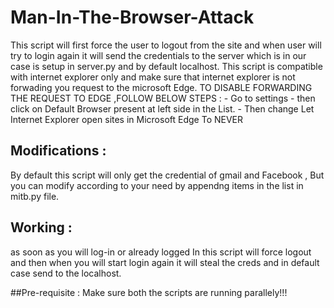 # Man-In-The-Browser-Attack
This script will first force the user to logout from the site and when user will try to login again it will send the credentials to the server which is in our case is setup in server.py and by default localhost.
This script is compatible with internet explorer only and make sure that internet explorer is not forwading you request to the microsoft Edge.
TO DISABLE FORWARDING THE REQUEST TO EDGE ,FOLLOW BELOW STEPS :
    - Go to settings
    - then click on Default Browser present at left side in the List.
    - Then change Let Internet Explorer open sites in Microsoft Edge To NEVER 

## Modifications :
By default this script will only get the credential of gmail and Facebook , But you can modify according to your need by appendng items in the list in mitb.py file.

## Working :
as soon as you will log-in or already logged In this script will force logout and then when you will start login again it will steal the creds and in default case send to the localhost.

##Pre-requisite :
Make sure both the scripts are running parallely!!!
